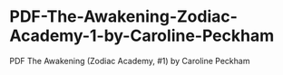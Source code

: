 # PDF-The-Awakening-Zodiac-Academy-1-by-Caroline-Peckham
PDF The Awakening (Zodiac Academy, #1) by Caroline Peckham
